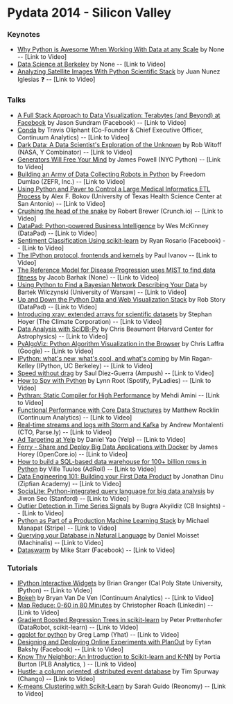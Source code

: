 # Pydata 2014 - Silicon Valley

### Keynotes
* [Why Python is Awesome When Working With Data at any Scale](http://pydata.org//sv2014/keynotes/#abstract_174) by None -- [Link to Video]
* [Data Science at Berkeley](http://pydata.org//sv2014/keynotes/#abstract_209) by None -- [Link to Video]
* [Analyzing Satellite Images With Python Scientific Stack](http://pydata.org//sv2014/keynotes/#abstract_185) by Juan Nunez Iglesias :question: -- [Link to Video]

### Talks
* [A Full Stack Approach to Data Visualization: Terabytes (and Beyond) at Facebook](http://pydata.org//sv2014/abstracts/#175) by Jason Sundram (Facebook) -- [Link to Video]
* [Conda](http://pydata.org//sv2014/abstracts/#181) by Travis Oliphant (Co-Founder & Chief Executive Officer, Continuum Analytics) -- [Link to Video]
* [Dark Data: A Data Scientist's Exploration of the Unknown](http://pydata.org//sv2014/abstracts/#191) by Rob Witoff (NASA, Y Combinator) -- [Link to Video]
* [Generators Will Free Your Mind](http://pydata.org//sv2014/abstracts/#184) by James Powell (NYC Python) -- [Link to Video]
* [Building an Army of Data Collecting Robots in Python](http://pydata.org//sv2014/abstracts/#190) by Freedom Dumlao (ZEFR, Inc.) -- [Link to Video]
* [Using Python and Paver to Control a Large Medical Informatics ETL Process](http://pydata.org//sv2014/abstracts/#193) by Alex F. Bokov  (University of Texas Health Science Center at San Antonio) -- [Link to Video]
* [Crushing the head of the snake](http://pydata.org//sv2014/abstracts/#205) by Robert Brewer (Crunch.io) -- [Link to Video]
* [DataPad: Python-powered Business Intelligence](http://pydata.org//sv2014/abstracts/#182) by Wes McKinney (DataPad) -- [Link to Video]
* [Sentiment Classification Using scikit-learn](http://pydata.org//sv2014/abstracts/#176) by Ryan Rosario (Facebook) -- [Link to Video]
* [The IPython protocol, frontends and kernels](http://pydata.org//sv2014/abstracts/#204) by Paul Ivanov -- [Link to Video]
* [The Reference Model for Disease Progression uses MIST to find data fitness](http://pydata.org//sv2014/abstracts/#195) by Jacob Barhak (None) -- [Link to Video]
* [Using Python to Find a Bayesian Network Describing Your Data](http://pydata.org//sv2014/abstracts/#214) by Bartek Wilczynski (University of Warsaw) -- [Link to Video]
* [Up and Down the Python Data and Web Visualization Stack](http://pydata.org//sv2014/abstracts/#194) by Rob Story (DataPad) -- [Link to Video]
* [Introducing xray: extended arrays for scientific datasets](http://pydata.org//sv2014/abstracts/#199) by Stephan Hoyer (The Climate Corporation) -- [Link to Video]
* [Data Analysis with SciDB-Py](http://pydata.org//sv2014/abstracts/#186) by Chris Beaumont (Harvard Center for Astrophysics) -- [Link to Video]
* [PyAlgoViz: Python Algorithm Visualization in the Browser](http://pydata.org//sv2014/abstracts/#215) by Chris Laffra (Google) -- [Link to Video]
* [IPython: what's new, what's cool, and what's coming](http://pydata.org//sv2014/abstracts/#196) by Min Ragan-Kelley (IPython, UC Berkeley) -- [Link to Video]
* [Speed without drag](http://pydata.org//sv2014/abstracts/#203) by Saul Diez-Guerra (Ampush) -- [Link to Video]
* [How to Spy with Python](http://pydata.org//sv2014/abstracts/#188) by Lynn Root (Spotify, PyLadies) -- [Link to Video]
* [Pythran: Static Compiler for High Performance](http://pydata.org//sv2014/abstracts/#207) by Mehdi Amini -- [Link to Video]
* [Functional Performance with Core Data Structures](http://pydata.org//sv2014/abstracts/#183) by Matthew Rocklin (Continuum Analytics) -- [Link to Video]
* [Real-time streams and logs with Storm and Kafka](http://pydata.org//sv2014/abstracts/#201) by Andrew Montalenti (CTO, Parse.ly) -- [Link to Video]
* [Ad Targeting at Yelp](http://pydata.org//sv2014/abstracts/#216) by Daniel Yao (Yelp) -- [Link to Video]
* [Ferry - Share and Deploy Big Data Applications with Docker](http://pydata.org//sv2014/abstracts/#192) by James Horey (OpenCore.io) -- [Link to Video]
* [How to build a SQL-based data warehouse for 100+ billion rows in Python](http://pydata.org//sv2014/abstracts/#211) by Ville Tuulos (AdRoll) -- [Link to Video]
* [Data Engineering 101: Building your First Data Product](http://pydata.org//sv2014/abstracts/#217) by Jonathan Dinu (Zipfian Academy) -- [Link to Video]
* [SociaLite: Python-integrated query language for big data analysis](http://pydata.org//sv2014/abstracts/#210) by Jiwon Seo (Stanford) -- [Link to Video]
* [Outlier Detection in Time Series Signals](http://pydata.org//sv2014/abstracts/#187) by Bugra Akyildiz (CB Insights) -- [Link to Video]
* [Python as Part of a Production Machine Learning Stack](http://pydata.org//sv2014/abstracts/#206) by Michael Manapat (Stripe) -- [Link to Video]
* [Querying your Database in Natural Language](http://pydata.org//sv2014/abstracts/#197) by Daniel Moisset (Machinalis) -- [Link to Video]
* [Dataswarm](http://pydata.org//sv2014/abstracts/#178) by Mike Starr (Facebook) -- [Link to Video]

### Tutorials
* [IPython Interactive Widgets](http://pydata.org//sv2014/abstracts/#198) by Brian Granger (Cal Poly State University, IPython) -- [Link to Video]
* [Bokeh](http://pydata.org//sv2014/abstracts/#180) by Bryan Van De Ven (Continuum Analytics) -- [Link to Video]
* [Map Reduce: 0-60 in 80 Minutes](http://pydata.org//sv2014/abstracts/#189) by Christopher Roach (Linkedin) -- [Link to Video]
* [Gradient Boosted Regression Trees in scikit-learn](http://pydata.org//sv2014/abstracts/#218) by Peter Prettenhofer (DataRobot, scikit-learn) -- [Link to Video]
* [ggplot for python](http://pydata.org//sv2014/abstracts/#202) by Greg Lamp (Yhat) -- [Link to Video]
* [Designing and Deploying Online Experiments with PlanOut](http://pydata.org//sv2014/abstracts/#177) by Eytan Bakshy (Facebook) -- [Link to Video]
* [Know Thy Neighbor: An Introduction to Scikit-learn and K-NN](http://pydata.org//sv2014/abstracts/#208) by Portia Burton (PLB Analytics, ) -- [Link to Video]
* [Hustle: a column oriented, distributed event database](http://pydata.org//sv2014/abstracts/#200) by Tim Spurway (Chango) -- [Link to Video]
* [K-means Clustering with Scikit-Learn](http://pydata.org//sv2014/abstracts/#212) by Sarah Guido (Reonomy) -- [Link to Video]
